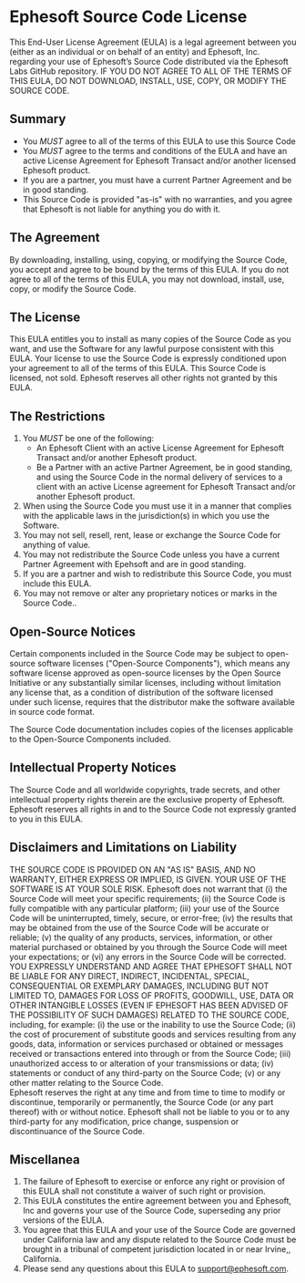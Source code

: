 # Ephesoft Source Code License 

This End-User License Agreement (EULA) is a legal agreement between you (either as an individual or on behalf of
an entity) and Ephesoft, Inc. regarding your use of Ephesoft’s Source Code distributed via the Ephesoft Labs GitHub
repository. IF YOU DO NOT AGREE TO ALL OF THE TERMS OF THIS EULA, DO NOT DOWNLOAD, INSTALL,
USE, COPY, OR MODIFY THE SOURCE CODE.

## Summary

* You *MUST* agree to all of the terms of this EULA to use this Source Code
* You *MUST* agree to the terms and conditions of the EULA and have an active License Agreement for
Ephesoft Transact and/or another licensed Ephesoft product.
* If you are a partner, you must have a current Partner Agreement and be in good standing.
* This Source Code is provided "as-is" with no warranties, and you agree that Ephesoft is not liable for
anything you do with it.

## The Agreement

By downloading, installing, using, copying, or modifying the Source Code, you accept and agree to be bound by the
terms of this EULA. If you do not agree to all of the terms of this EULA, you may not download, install, use, copy, or
modify the Source Code.

## The License

This EULA entitles you to install as many copies of the Source Code as you want, and use the Software for any lawful
purpose consistent with this EULA. Your license to use the Source Code is expressly conditioned upon your
agreement to all of the terms of this EULA. This Source Code is licensed, not sold. Ephesoft reserves all other rights
not granted by this EULA.

## The Restrictions

1. You *MUST* be one of the following:
    - An Ephesoft Client with an active License Agreement for Ephesoft Transact and/or another Ephesoft product.
    - Be a Partner with an active Partner Agreement, be in good standing, and using the Source Code in
       the normal delivery of services to a client with an active License agreement for Ephesoft Transact
       and/or another Ephesoft product.
2. When using the Source Code you must use it in a manner that complies with the applicable laws in the
    jurisdiction(s) in which you use the Software.
3. You may not sell, resell, rent, lease or exchange the Source Code for anything of value.
4. You may not redistribute the Source Code unless you have a current Partner Agreement with Epehsoft and
    are in good standing.
5. If you are a partner and wish to redistribute this Source Code, you must include this EULA.
6. You may not remove or alter any proprietary notices or marks in the Source Code..

## Open-Source Notices

Certain components included in the Source Code may be subject to open-source software licenses ("Open-Source
Components"), which means any software license approved as open-source licenses by the Open Source Initiative or
any substantially similar licenses, including without limitation any license that, as a condition of distribution of the
software licensed under such license, requires that the distributor make the software available in source code format.


The Source Code documentation includes copies of the licenses applicable to the Open-Source Components
included.

## Intellectual Property Notices

The Source Code and all worldwide copyrights, trade secrets, and other intellectual property rights therein are the
exclusive property of Ephesoft. Ephesoft reserves all rights in and to the Source Code not expressly granted to you in
this EULA.

## Disclaimers and Limitations on Liability

THE SOURCE CODE IS PROVIDED ON AN "AS IS" BASIS, AND NO WARRANTY, EITHER EXPRESS OR
IMPLIED, IS GIVEN. YOUR USE OF THE SOFTWARE IS AT YOUR SOLE RISK. Ephesoft does not warrant that (i)
the Source Code will meet your specific requirements; (ii) the Source Code is fully compatible with any particular
platform; (iii) your use of the Source Code will be uninterrupted, timely, secure, or error-free; (iv) the results that may
be obtained from the use of the Source Code will be accurate or reliable; (v) the quality of any products, services,
information, or other material purchased or obtained by you through the Source Code will meet your expectations; or
(vi) any errors in the Source Code will be corrected.  
YOU EXPRESSLY UNDERSTAND AND AGREE THAT EPHESOFT SHALL NOT BE LIABLE FOR ANY DIRECT,
INDIRECT, INCIDENTAL, SPECIAL, CONSEQUENTIAL OR EXEMPLARY DAMAGES, INCLUDING BUT NOT
LIMITED TO, DAMAGES FOR LOSS OF PROFITS, GOODWILL, USE, DATA OR OTHER INTANGIBLE LOSSES
(EVEN IF EPHESOFT HAS BEEN ADVISED OF THE POSSIBILITY OF SUCH DAMAGES) RELATED TO THE
SOURCE CODE, including, for example: (i) the use or the inability to use the Source Code; (ii) the cost of
procurement of substitute goods and services resulting from any goods, data, information or services purchased or
obtained or messages received or transactions entered into through or from the Source Code; (iii) unauthorized
access to or alteration of your transmissions or data; (iv) statements or conduct of any third-party on the Source
Code; (v) or any other matter relating to the Source Code.  
Ephesoft reserves the right at any time and from time to time to modify or discontinue, temporarily or permanently,
the Source Code (or any part thereof) with or without notice. Ephesoft shall not be liable to you or to any third-party
for any modification, price change, suspension or discontinuance of the Source Code.

## Miscellanea

1. The failure of Ephesoft to exercise or enforce any right or provision of this EULA shall not constitute a waiver
    of such right or provision.
2. This EULA constitutes the entire agreement between you and Ephesoft, Inc and governs your use of the
    Source Code, superseding any prior versions of the EULA.
3. You agree that this EULA and your use of the Source Code are governed under California law and any
    dispute related to the Source Code must be brought in a tribunal of competent jurisdiction located in or near
    Irvine,, California.
4. Please send any questions about this EULA to support@ephesoft.com.

